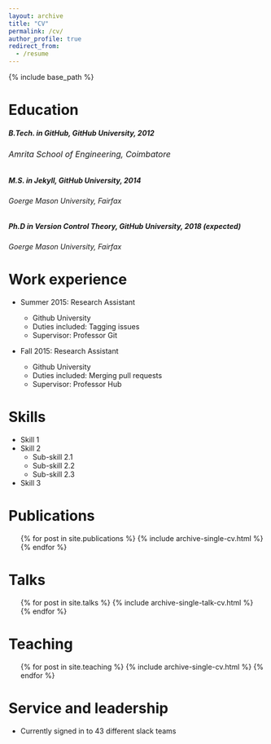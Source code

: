 ```yaml
---
layout: archive
title: "CV"
permalink: /cv/
author_profile: true
redirect_from:
  - /resume
---
```


{% include base_path %}

Education
======
##### <i class="fa fa-graduation-cap fa_custom"></i> B.Tech. in GitHub, GitHub University, 2012
###### <p style="font-size: 16px;">Amrita School of Engineering, Coimbatore</p>
##### <i class="fa fa-graduation-cap fa_custom"></i> M.S. in Jekyll, GitHub University, 2014
###### Goerge Mason University, Fairfax
##### <i class="fa fa-graduation-cap fa_custom"></i> Ph.D in Version Control Theory, GitHub University, 2018 (expected)
###### Goerge Mason University, Fairfax

Work experience
======
* Summer 2015: Research Assistant
  * Github University
  * Duties included: Tagging issues
  * Supervisor: Professor Git

* Fall 2015: Research Assistant
  * Github University
  * Duties included: Merging pull requests
  * Supervisor: Professor Hub
  
Skills
======
* Skill 1
* Skill 2
  * Sub-skill 2.1
  * Sub-skill 2.2
  * Sub-skill 2.3
* Skill 3

Publications
======
  <ul>{% for post in site.publications %}
    {% include archive-single-cv.html %}
  {% endfor %}</ul>
  
Talks
======
  <ul>{% for post in site.talks %}
    {% include archive-single-talk-cv.html %}
  {% endfor %}</ul>
  
Teaching
======
  <ul>{% for post in site.teaching %}
    {% include archive-single-cv.html %}
  {% endfor %}</ul>
  
Service and leadership
======
* Currently signed in to 43 different slack teams
